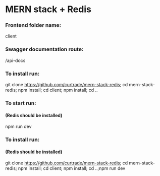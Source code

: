 # MERN stack + Redis

### Frontend folder name:

client

### Swagger documentation route:

/api-docs

### To install run:

git clone https://github.com/curtrade/mern-stack-redis; cd mern-stack-redis; npm install; cd client; npm install; cd ..

### To start run:

#### (Redis should be installed)

npm run dev

### To install run:

#### (Redis should be installed)

git clone https://github.com/curtrade/mern-stack-redis; cd mern-stack-redis; npm install; cd client; npm install; cd ..;npm run dev
